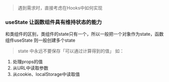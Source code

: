 > 遇到需求时，直接考虑在Hooks中如何实现
### useState 让函数组件具有维持状态的能力

和类组件的区别，类组件的state只有一个，所以一般把一个对象作为state，函数组件useState 则一般创建多个state

> state 中永远不要保存「可以通过计算得到的值」
如：
1. 处理props的值
2. 从URL中读取参数
3. 从cookie、localStorage中读取值

